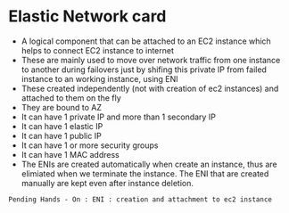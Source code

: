 # Elastic Network card

* A logical component that can be attached to an EC2 instance which helps to connect EC2 instance to internet
* These are mainly used to move over network traffic from one instance to another during failovers just by shifing this private IP from failed instance to an working instance, using ENI
* These created independently (not with creation of ec2 instances) and attached to them on the fly
* They are bound to AZ
* It can have 1 private IP and more than 1 secondary IP
* It can have 1 elastic IP
* It can have 1 public IP
* It can have 1 or more security groups
* It can have 1 MAC address
* The ENIs are created automatically when create an instance, thus are elimiated when we terminate the instance. The ENI that are created manually are kept even after instance deletion.

```
Pending Hands - On : ENI : creation and attachment to ec2 instance
```